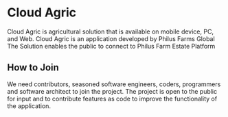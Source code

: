 # Cloud Agric
Cloud Agric is agricultural solution that is available on mobile device, PC, and Web.
Cloud Agric is an application developed by Philus Farms Global
The Solution enables the public to connect to Philus Farm Estate Platform

## How to Join
We need contributors, seasoned software engineers, coders, programmers and software architect to join the project.
The project is open to the public for input and to contribute features as code to improve the functionality of the application.
